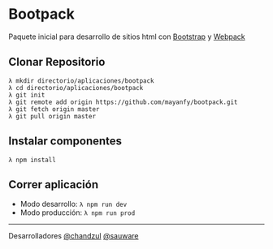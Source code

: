 # Bootpack

Paquete inicial para desarrollo de sitios html con [Bootstrap](https://getbootstrap.com/) y [Webpack](https://webpack.js.org/)

## Clonar Repositorio

```
λ mkdir directorio/aplicaciones/bootpack
λ cd directorio/aplicaciones/bootpack
λ git init
λ git remote add origin https://github.com/mayanfy/bootpack.git
λ git fetch origin master
λ git pull origin master
```

## Instalar componentes

```
λ npm install
```

## Correr aplicación

* Modo desarrollo: `λ npm run dev`
* Modo producción: `λ npm run prod`

***

Desarrolladores
[@chandzul](https://chandzul.com)
[@sauware](https://sauware.com)